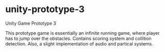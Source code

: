# unity-prototype-3
Unity Game Prototype 3

This prototype game is essentially an infinite running game, where player has to jump over the obstacles. 
Contains scoring system and collition detection. Also, a slight implementation of audio and partical systems.
